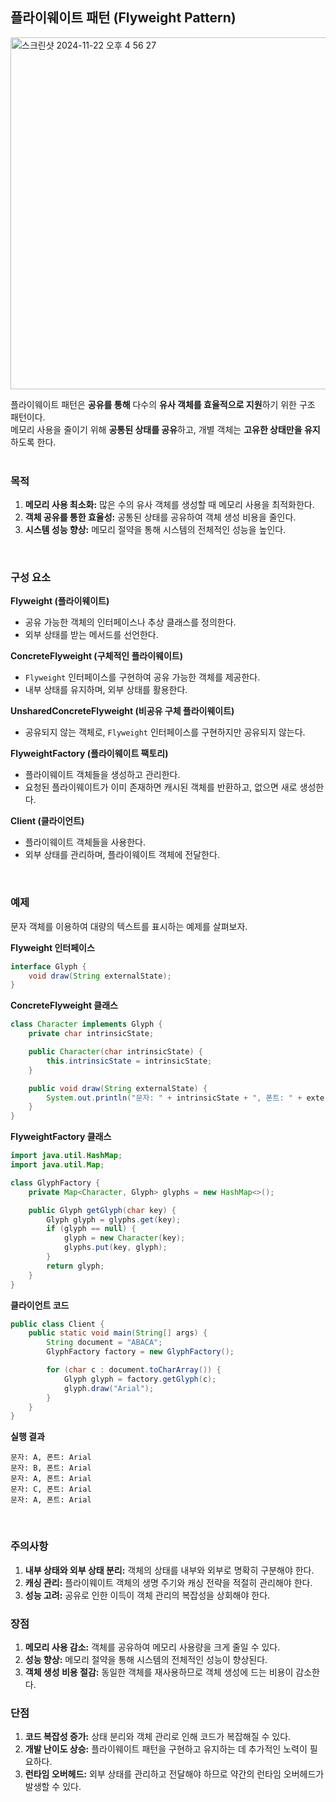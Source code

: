 ## 플라이웨이트 패턴 (Flyweight Pattern)
<img width="563" alt="스크린샷 2024-11-22 오후 4 56 27" src="https://github.com/user-attachments/assets/44b9ade4-ad5f-498f-8ca1-ff7f883ff588">

플라이웨이트 패턴은 **공유를 통해** 다수의 **유사 객체를 효율적으로 지원**하기 위한 구조 패턴이다.  
메모리 사용을 줄이기 위해 **공통된 상태를 공유**하고, 개별 객체는 **고유한 상태만을 유지**하도록 한다.  
<br>

### 목적
1. **메모리 사용 최소화:** 많은 수의 유사 객체를 생성할 때 메모리 사용을 최적화한다.
2. **객체 공유를 통한 효율성:** 공통된 상태를 공유하여 객체 생성 비용을 줄인다.
3. **시스템 성능 향상:** 메모리 절약을 통해 시스템의 전체적인 성능을 높인다.
<br>

### 구성 요소
**Flyweight (플라이웨이트)**
- 공유 가능한 객체의 인터페이스나 추상 클래스를 정의한다.
- 외부 상태를 받는 메서드를 선언한다.

**ConcreteFlyweight (구체적인 플라이웨이트)**
- `Flyweight` 인터페이스를 구현하여 공유 가능한 객체를 제공한다.
- 내부 상태를 유지하며, 외부 상태를 활용한다.

**UnsharedConcreteFlyweight (비공유 구체 플라이웨이트)**
- 공유되지 않는 객체로, `Flyweight` 인터페이스를 구현하지만 공유되지 않는다.

**FlyweightFactory (플라이웨이트 팩토리)**
- 플라이웨이트 객체들을 생성하고 관리한다.
- 요청된 플라이웨이트가 이미 존재하면 캐시된 객체를 반환하고, 없으면 새로 생성한다.

**Client (클라이언트)**
- 플라이웨이트 객체들을 사용한다.
- 외부 상태를 관리하며, 플라이웨이트 객체에 전달한다.
<br>

### 예제
문자 객체를 이용하여 대량의 텍스트를 표시하는 예제를 살펴보자.

**Flyweight 인터페이스**
```java
interface Glyph {
    void draw(String externalState);
}
```

**ConcreteFlyweight 클래스**
```java
class Character implements Glyph {
    private char intrinsicState;

    public Character(char intrinsicState) {
        this.intrinsicState = intrinsicState;
    }

    public void draw(String externalState) {
        System.out.println("문자: " + intrinsicState + ", 폰트: " + externalState);
    }
}
```

**FlyweightFactory 클래스**
```java
import java.util.HashMap;
import java.util.Map;

class GlyphFactory {
    private Map<Character, Glyph> glyphs = new HashMap<>();

    public Glyph getGlyph(char key) {
        Glyph glyph = glyphs.get(key);
        if (glyph == null) {
            glyph = new Character(key);
            glyphs.put(key, glyph);
        }
        return glyph;
    }
}
```

**클라이언트 코드**
```java
public class Client {
    public static void main(String[] args) {
        String document = "ABACA";
        GlyphFactory factory = new GlyphFactory();

        for (char c : document.toCharArray()) {
            Glyph glyph = factory.getGlyph(c);
            glyph.draw("Arial");
        }
    }
}
```

**실행 결과**
```
문자: A, 폰트: Arial
문자: B, 폰트: Arial
문자: A, 폰트: Arial
문자: C, 폰트: Arial
문자: A, 폰트: Arial
```
<br>

### 주의사항
1. **내부 상태와 외부 상태 분리:** 객체의 상태를 내부와 외부로 명확히 구분해야 한다.
2. **캐싱 관리:** 플라이웨이트 객체의 생명 주기와 캐싱 전략을 적절히 관리해야 한다.
3. **성능 고려:** 공유로 인한 이득이 객체 관리의 복잡성을 상회해야 한다.

### 장점
1. **메모리 사용 감소:** 객체를 공유하여 메모리 사용량을 크게 줄일 수 있다.  
2. **성능 향상:** 메모리 절약을 통해 시스템의 전체적인 성능이 향상된다.  
3. **객체 생성 비용 절감:** 동일한 객체를 재사용하므로 객체 생성에 드는 비용이 감소한다.  

### 단점
1. **코드 복잡성 증가:** 상태 분리와 객체 관리로 인해 코드가 복잡해질 수 있다.  
2. **개발 난이도 상승:** 플라이웨이트 패턴을 구현하고 유지하는 데 추가적인 노력이 필요하다.  
3. **런타임 오버헤드:** 외부 상태를 관리하고 전달해야 하므로 약간의 런타임 오버헤드가 발생할 수 있다.
